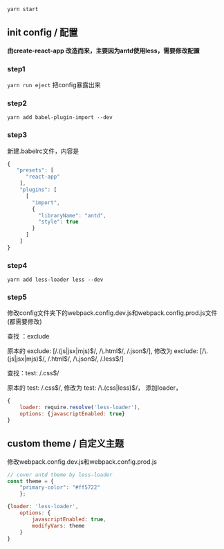 

```bash
yarn start
```
##  init config / 配置
**由create-react-app 改造而来，主要因为antd使用less，需要修改配置**

### step1 
<code>yarn run eject</code> 把config暴露出来  
### step2 
<code>yarn add babel-plugin-import --dev</code>  
### step3 
新建.babelrc文件，内容是  
```js
{
   "presets": [
      "react-app"
    ],
    "plugins": [
      [
        "import",
        {
          "libraryName": "antd",
          "style": true
        }
      ]
    ]
}
```
### step4 
<code>yarn add less-loader less --dev</code>  
### step5
修改config文件夹下的webpack.config.dev.js和webpack.config.prod.js文件(都需要修改) 

查找 ：exclude 

原本的 exclude: [/\.(js|jsx|mjs)$/, /\.html$/, /\.json$/], 
修改为 exclude: [/\.(js|jsx|mjs)$/, /\.html$/, /\.json$/, /\.less$/]

查找：test: /.css$/ 

原本的 test: /\.css$/, 
修改为 test: /\.(css|less)$/，
添加loader，
```js
{
    loader: require.resolve('less-loader'),
    options: {javascriptEnabled: true}
}
```

## custom theme / 自定义主题
修改webpack.config.dev.js和webpack.config.prod.js
```js
// cover antd theme by less-loader
const theme = {
    "primary-color": "#ff5722"
    };

{loader: 'less-loader', 
    options: {
        javascriptEnabled: true, 
        modifyVars: theme
    }
}
```
